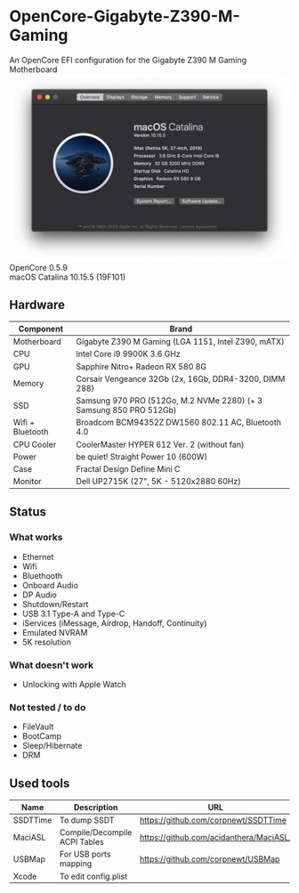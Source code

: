 # OpenCore-Gigabyte-Z390-M-Gaming
An OpenCore EFI configuration for the Gigabyte Z390 M Gaming Motherboard
![info](./overview.png)
OpenCore 0.5.9\
macOS Catalina 10.15.5 (19F101)
## Hardware
Component | Brand
-|-
Motherboard | Gigabyte Z390 M Gaming (LGA 1151, Intel Z390, mATX) 
CPU | Intel Core i9 9900K 3.6 GHz
GPU | Sapphire Nitro+ Radeon RX 580 8G
Memory | Corsair Vengeance 32Gb (2x, 16Gb, DDR4-3200, DIMM 288) 
SSD | Samsung 970 PRO (512Go, M.2 NVMe 2280) (+ 3 Samsung 850 PRO 512Gb)
Wifi + Bluetooth | Broadcom BCM94352Z DW1560 802.11 AC, Bluetooth 4.0
CPU Cooler | CoolerMaster HYPER 612 Ver. 2 (without fan)
Power | be quiet! Straight Power 10 (600W)
Case | Fractal Design Define Mini C
Monitor | Dell UP2715K (27", 5K - 5120x2880 60Hz)


## Status

### What works
- Ethernet
- Wifi
- Bluethooth
- Onboard Audio
- DP Audio
- Shutdown/Restart
- USB 3.1 Type-A and Type-C
- iServices (iMessage, Airdrop, Handoff, Continuity)
- Emulated NVRAM
- 5K resolution

### What doesn't work
- Unlocking with Apple Watch

### Not tested / to do
- FileVault
- BootCamp
- Sleep/Hibernate
- DRM


## Used tools
Name | Description | URL
-|-|-
SSDTTime | To dump SSDT | https://github.com/corpnewt/SSDTTime
MaciASL | Compile/Decompile ACPI Tables | https://github.com/acidanthera/MaciASL/
USBMap | For USB ports mapping | https://github.com/corpnewt/USBMap
Xcode | To edit config.plist |
